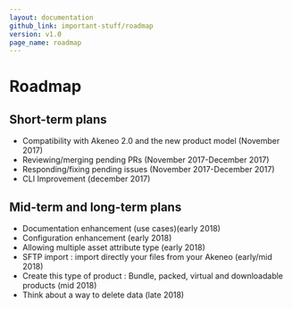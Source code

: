 ```yaml
---
layout: documentation
github_link: important-stuff/roadmap
version: v1.0
page_name: roadmap
---
```


Roadmap
=======

Short-term plans
----------------
* Compatibility with Akeneo 2.0 and the new product model (November 2017)
* Reviewing/merging pending PRs (November 2017-December 2017)
* Responding/fixing pending issues (November 2017-December 2017)
* CLI Improvement (december 2017)

Mid-term and long-term plans
----------------------------
* Documentation enhancement (use cases)(early 2018)
* Configuration enhancement (early 2018)
* Allowing multiple asset attribute type (early 2018)
* SFTP import : import directly your files from your Akeneo (early/mid 2018)
* Create this type of product : Bundle, packed, virtual and downloadable products (mid 2018)
* Think about a way to delete data (late 2018)